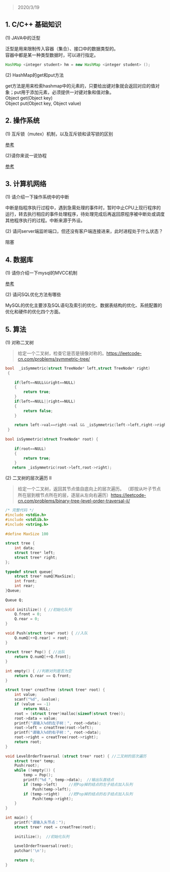 > 2020/3/19 

## 1. C/C++ 基础知识
(1) JAVA中的泛型

泛型是用来限制传入容器（集合）、接口中的数据类型的。  
容器中都是某一种类型数据时，可以进行指定。  
```java
HashMap <integer student> hm = new HashMap <integer student> ();
```
(2) HashMap的get和put方法

get方法是用来检索hashmap中的元素的，只要给出键对象就会返回对应的值对象；put用于添加元素，必须提供一对键对象和值对象。  
Object get(Object key)  
Object put(Object key, Object value)

## 2. 操作系统
(1) 互斥锁（mutex）机制，以及互斥锁和读写锁的区别

[参考](https://blog.csdn.net/daaikuaichuan/article/details/82950711?depth_1-utm_source=distribute.pc_relevant.none-task&utm_source=distribute.pc_relevant.none-task)

(2)请你来说一说协程

[参考](https://www.cnblogs.com/xiaobaizzz/p/12285681.html)

## 3. 计算机网络
(1)  请介绍一下操作系统中的中断

中断是指程序执行过程中，遇到急需处理的事件时，暂时中止CPU上现行程序的运行，转去执行相应的事件处理程序，待处理完成后再返回原程序被中断处或调度其他程序执行的过程。中断来源于外设。

(2) 请问server端监听端口，但还没有客户端连接进来，此时进程处于什么状态？

阻塞

## 4. 数据库
(1) 请你介绍一下mysql的MVCC机制

[参考](https://www.cnblogs.com/wangfengming/articles/8074283.html)

(2) 请问SQL优化方法有哪些

MySQL的优化主要涉及SQL语句及索引的优化、数据表结构的优化、系统配置的优化和硬件的优化四个方面。

## 5. 算法
(1) 对称二叉树

> 给定一个二叉树，检查它是否是镜像对称的。https://leetcode-cn.com/problems/symmetric-tree/
```c
bool  _isSymmetric(struct TreeNode* left,struct TreeNode* right)
 {
    
    if(left==NULL&&right==NULL)
    {
        return true;
    }
    if(left==NULL||right==NULL)
    {
        return false;
    }
    
    return left->val==right->val && _isSymmetric(left->left,right->right) && _isSymmetric(left->right,right->left);
 }
 
bool isSymmetric(struct TreeNode* root) {
    
    if(root==NULL)
    {
        return true;
    }
   return _isSymmetric(root->left,root->right);

```


(2) 二叉树的层次遍历 II

> 给定一个二叉树，返回其节点值自底向上的层次遍历。 （即按从叶子节点所在层到根节点所在的层，逐层从左向右遍历）https://leetcode-cn.com/problems/binary-tree-level-order-traversal-ii/
```c
/* 完整代码 */
#include <stdio.h>
#include <stdlib.h>
#include <string.h>
 
#define MaxSize 100
 
struct tree {
    int data;
    struct tree* left;
    struct tree* right;
};
 
typedef struct queue{
    struct tree* numQ[MaxSize];
    int front;
    int rear;
}Queue;
 
Queue Q;
 
void initilize() { //初始化队列
    Q.front = 0;
    Q.rear = 0;
}
 
void Push(struct tree* root) { //入队
    Q.numQ[++Q.rear] = root;
}
 
struct tree* Pop() { //出队
    return Q.numQ[++Q.front];
}
 
int empty() { //判断对列是否为空
    return Q.rear == Q.front;
}
 
struct tree* creatTree (struct tree* root) {
    int value;
    scanf("%d", &value);
    if (value == -1)
        return NULL;
    root = (struct tree*)malloc(sizeof(struct tree));
    root->data = value;
    printf("请输入%d的左子树：", root->data);
    root->left = creatTree(root->left);
    printf("请输入%d的右子树：", root->data);
    root->right = creatTree(root->right);
    return root;
}
 
void LevelOrderTraversal (struct tree* root) { //二叉树的层次遍历
    struct tree* temp;
    Push(root);
    while (!empty()) {
        temp = Pop();
        printf("%d ", temp->data);  //输出队首结点
        if (temp->left)     //把Pop掉的结点的左子结点加入队列
            Push(temp->left);
        if (temp->right)    //把Pop掉的结点的右子结点加入队列
            Push(temp->right);
    }
}
 
int main() {
    printf("请输入头节点：");
    struct tree* root = creatTree(root);
    
    initilize();  //初始化队列
    
    LevelOrderTraversal(root);
    putchar('\n');
    
    return 0;
}
```